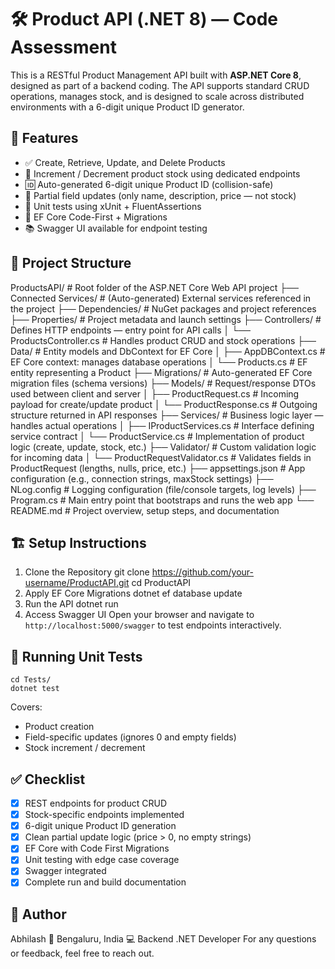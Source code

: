 ﻿# 🛠️ Product API (.NET 8) — Code Assessment

This is a RESTful Product Management API built with **ASP.NET Core 8**, designed as part of a backend coding. The API supports standard CRUD operations, manages stock, and is designed to scale across distributed environments with a 6-digit unique Product ID generator.

## 🚀 Features

- ✅ Create, Retrieve, Update, and Delete Products
- 🔁 Increment / Decrement product stock using dedicated endpoints
- 🆔 Auto-generated 6-digit unique Product ID (collision-safe)
- 🔐 Partial field updates (only name, description, price — not stock)
- 🧪 Unit tests using xUnit + FluentAssertions
- 💾 EF Core Code-First + Migrations
- 📚 Swagger UI available for endpoint testing

## 📁 Project Structure

ProductsAPI/                          # Root folder of the ASP.NET Core Web API project
├── Connected Services/               # (Auto-generated) External services referenced in the project
├── Dependencies/                     # NuGet packages and project references
├── Properties/                       # Project metadata and launch settings
├── Controllers/                      # Defines HTTP endpoints — entry point for API calls
│   └── ProductsController.cs         # Handles product CRUD and stock operations
├── Data/                             # Entity models and DbContext for EF Core
│   ├── AppDBContext.cs               # EF Core context: manages database operations
│   └── Products.cs                   # EF entity representing a Product
├── Migrations/                       # Auto-generated EF Core migration files (schema versions)
├── Models/                           # Request/response DTOs used between client and server
│   ├── ProductRequest.cs             # Incoming payload for create/update product
│   └── ProductResponse.cs            # Outgoing structure returned in API responses
├── Services/                         # Business logic layer — handles actual operations
│   ├── IProductServices.cs           # Interface defining service contract
│   └── ProductService.cs             # Implementation of product logic (create, update, stock, etc.)
├── Validator/                        # Custom validation logic for incoming data
│   └── ProductRequestValidator.cs    # Validates fields in ProductRequest (lengths, nulls, price, etc.)
├── appsettings.json                  # App configuration (e.g., connection strings, maxStock settings)
├── NLog.config                       # Logging configuration (file/console targets, log levels)
├── Program.cs                        # Main entry point that bootstraps and runs the web app
└── README.md                         # Project overview, setup steps, and documentation

## 🏗️ Setup Instructions

1. Clone the Repository
	git clone https://github.com/your-username/ProductAPI.git
	cd ProductAPI
2. Apply EF Core Migrations
    dotnet ef database update
3. Run the API
	dotnet run
4. Access Swagger UI
   Open your browser and navigate to `http://localhost:5000/swagger` to test endpoints interactively.

## 🧪 Running Unit Tests

	cd Tests/
	dotnet test

Covers:
- Product creation
- Field-specific updates (ignores 0 and empty fields)
- Stock increment / decrement

## ✅ Checklist

- [x] REST endpoints for product CRUD
- [x] Stock-specific endpoints implemented
- [x] 6-digit unique Product ID generation
- [x] Clean partial update logic (price > 0, no empty strings)
- [x] EF Core with Code First Migrations
- [x] Unit testing with edge case coverage
- [x] Swagger integrated
- [x] Complete run and build documentation

## 👤 Author

Abhilash
📍 Bengaluru, India
💻 Backend .NET Developer
For any questions or feedback, feel free to reach out.


